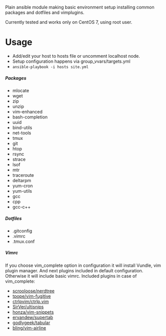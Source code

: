 Plain ansible module making basic environment setup installing common packages and dotfiles and vimplugins.

Currently tested and works only on CentOS 7, using root user.

# Usage
- Add/edit your host to hosts file or uncomment localhost node.
- Setup configuration happens via group_vvars/targets.yml
- `ansible-playbook -i hosts site.yml`

##### Packages
- mlocate
- wget
- zip
- unzip
- vim-enhanced
- bash-completion
- uuid
- bind-utils
- net-tools
- tmux
- git
- htop
- rsync
- strace
- lsof
- mtr
- traceroute
- deltarpm
- yum-cron
- yum-utils
- gcc
- cpp
- gcc-c++

##### Dotfiles
- .gitconfig
- .vimrc
- .tmux.conf

##### Vimrc
If you choose vim_complete option in configuration it will install Vundle, vim plugin manager. And next plugins included in default configuration. Otherwise it will include basic vimrc. Included plugins in case of vim_complete:
- [scrooloose/nerdtree][1]
- [tpope/vim-fugitive][2]
- [ctrlpvim/ctrlp.vim][3]
- [SirVer/ultisnips][4]
- [honza/vim-snippets][5]
- [ervandew/supertab][6]
- [godlygeek/tabular][7]
- [bling/vim-airline][8]

[1]: https://github.com/scrooloose/nerdtree
[2]: https://github.com/tpope/vim-fugitive
[3]: https://github.com/ctrlpvim/ctrlp.vim
[4]: https://github.com/SirVer/ultisnips
[5]: https://github.com/honza/vim-snippets
[6]: https://github.com/ervandew/supertab
[7]: https://github.com/godlygeek/tabular
[8]: https://github.com/bling/vim-airline

